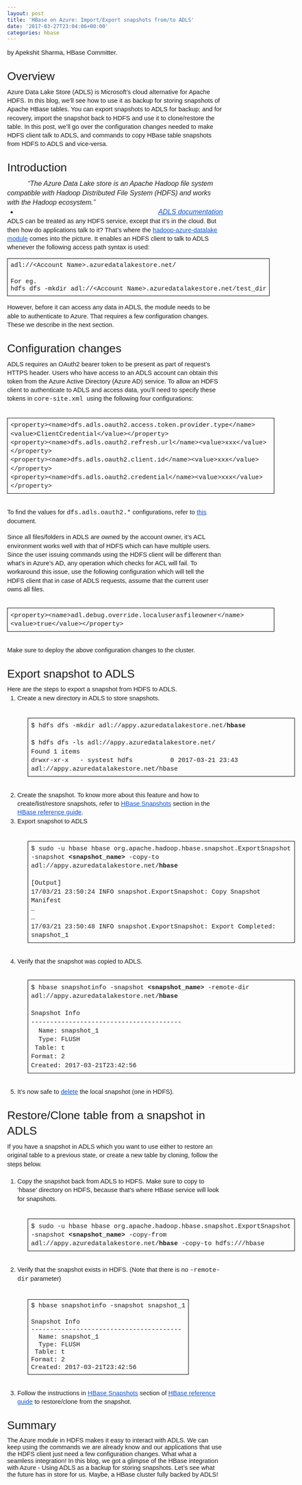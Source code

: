 ```yaml
---
layout: post
title: 'HBase on Azure: Import/Export snapshots from/to ADLS'
date: '2017-03-27T23:04:06+00:00'
categories: hbase
---
```

<p dir="ltr" style="line-height: 1.38; margin-top: 0pt; margin-bottom: 3pt;" id="docs-internal-guid-19570d40-1201-f310-c6fe-a53b1e1fd037"><span style="background-color: transparent; font-family: Arial; font-size: 11pt;">by Apekshit Sharma, HBase Committer.</span></p> 
  <h1 dir="ltr" style="line-height: 1.38; margin-top: 20pt; margin-bottom: 6pt;"><span style="font-size: 20pt; font-family: Arial; background-color: transparent; font-weight: 400; vertical-align: baseline;">Overview</span></h1> 
  <p dir="ltr" style="line-height: 1.38; margin-top: 0pt; margin-bottom: 0pt;"><span style="font-size: 11pt; font-family: Arial; background-color: transparent; vertical-align: baseline;">Azure Data Lake Store (ADLS) is Microsoft’s cloud alternative for Apache HDFS. In this blog, we’ll see how to use it as backup for storing snapshots of Apache HBase tables. You can export snapshots to ADLS for backup; and for recovery, import the snapshot back to HDFS and use it to clone/restore the table. In this post, we’ll go over the configuration changes needed to make HDFS client talk to ADLS, and commands to copy HBase table snapshots from HDFS to ADLS and vice-versa.</span></p> 
  <h1 dir="ltr" style="line-height: 1.38; margin-top: 20pt; margin-bottom: 6pt;"><span style="font-size: 20pt; font-family: Arial; background-color: transparent; font-weight: 400; vertical-align: baseline;">Introduction</span></h1> 
  <p dir="ltr" style="line-height: 1.38; margin-top: 0pt; margin-bottom: 0pt; text-indent: 36pt;"><span style="font-size: 12pt; font-family: Arial; color: #222222; font-style: italic; vertical-align: baseline;">“The Azure Data Lake store is an Apache Hadoop file system compatible with Hadoop Distributed File System (HDFS) and works with the Hadoop ecosystem.” </span></p> 
  <ul style="margin-top: 0pt; margin-bottom: 0pt;"> 
    <li dir="ltr" style="list-style-type: disc; font-size: 12pt; font-family: Arial; font-style: italic; vertical-align: baseline;"> 
      <p dir="ltr" style="line-height: 1.38; margin-top: 0pt; margin-bottom: 0pt; text-align: right;"><a href="https://docs.microsoft.com/en-us/azure/data-lake-store/data-lake-store-overview"><span style="font-size: 12pt; color: #1155cc; text-decoration: underline; vertical-align: baseline;">ADLS documentation</span></a></p> 
    </li> 
  </ul> 
  <p dir="ltr" style="line-height: 1.38; margin-top: 0pt; margin-bottom: 0pt;"><span style="font-size: 11pt; font-family: Arial; background-color: transparent; vertical-align: baseline;">ADLS can be treated as any HDFS service, except that it’s in the cloud. But then how do applications talk to it? That’s where the </span><a href="https://hadoop.apache.org/docs/current/hadoop-azure-datalake/index.html"><span style="font-size: 11pt; font-family: Arial; color: #1155cc; background-color: transparent; text-decoration: underline; vertical-align: baseline;">hadoop-azure-datalake module</span></a><span style="font-size: 11pt; font-family: Arial; background-color: transparent; vertical-align: baseline;"> comes into the picture. It enables an HDFS client to talk to ADLS whenever the following access path syntax is used:</span></p> 
  <div dir="ltr" style="margin-left: 0pt;"> 
    <table style="border: medium none; border-collapse: collapse; width: 468pt;"><colgroup><col width="*" /></colgroup> 
      <tbody> 
        <tr style="height: 0pt;"> 
          <td style="border-width: 1pt; border-style: solid; border-color: #000000; vertical-align: top; padding: 5pt;"> 
            <p dir="ltr" style="line-height: 1.2; margin-top: 0pt; margin-bottom: 0pt;"><span style="font-size: 11pt; font-family: &quot;Courier New&quot;; background-color: transparent; vertical-align: baseline;">adl://&lt;Account Name&gt;.azuredatalakestore.net/</span></p><br /> 
            <p dir="ltr" style="line-height: 1.2; margin-top: 0pt; margin-bottom: 0pt;"><span style="font-size: 11pt; font-family: &quot;Courier New&quot;; background-color: transparent; vertical-align: baseline;">For eg.</span><span style="font-size: 11pt; font-family: &quot;Courier New&quot;; background-color: transparent; vertical-align: baseline;"><br class="kix-line-break" /></span><span style="font-size: 11pt; font-family: &quot;Courier New&quot;; background-color: transparent; vertical-align: baseline;">hdfs dfs -mkdir adl://&lt;Account Name&gt;.azuredatalakestore.net/test_dir</span></p> 
          </td> 
        </tr> 
      </tbody> 
    </table> 
  </div> 
  <p dir="ltr" style="line-height: 1.38; margin-top: 0pt; margin-bottom: 0pt;"><span style="font-size: 11pt; font-family: Arial; background-color: transparent; vertical-align: baseline;">However, before it can access any data in ADLS, the module needs to be able to authenticate to Azure. That requires a few configuration changes. These we describe in the next section.</span></p> 
  <h1 dir="ltr" style="line-height: 1.38; margin-top: 20pt; margin-bottom: 6pt;"><span style="font-size: 20pt; font-family: Arial; background-color: transparent; font-weight: 400; vertical-align: baseline;">Configuration changes</span></h1> 
  <p dir="ltr" style="line-height: 1.38; margin-top: 0pt; margin-bottom: 0pt;"><span style="font-size: 11pt; font-family: Arial; background-color: transparent; vertical-align: baseline;">ADLS requires an OAuth2 bearer token to be present as part of request’s HTTPS header. Users who have access to an ADLS account can obtain this token from the Azure Active Directory (Azure AD) service. To allow an HDFS client to authenticate to ADLS and access data, you’ll need to specify these tokens in </span><span style="font-size: 11pt; font-family: &quot;Courier New&quot;; background-color: transparent; vertical-align: baseline;">core-site.xml </span><span style="font-size: 11pt; font-family: Arial; background-color: transparent; vertical-align: baseline;">using the following four configurations:</span></p><br /> 
  <div dir="ltr" style="margin-left: 0pt;"> 
    <table style="border: medium none; border-collapse: collapse; width: 468pt;"><colgroup><col width="*" /></colgroup> 
      <tbody> 
        <tr style="height: 0pt;"> 
          <td style="border-width: 1pt; border-style: solid; border-color: #000000; vertical-align: top; padding: 5pt;"> 
            <p dir="ltr" style="line-height: 1.38; margin-top: 0pt; margin-bottom: 0pt;"><span style="font-size: 11pt; font-family: &quot;Courier New&quot;; background-color: transparent; vertical-align: baseline;">&lt;property&gt;&lt;name&gt;dfs.adls.oauth2.access.token.provider.type&lt;/name&gt;&lt;value&gt;ClientCredential&lt;/value&gt;&lt;/property&gt;</span></p> 
            <p dir="ltr" style="line-height: 1.38; margin-top: 0pt; margin-bottom: 0pt;"><span style="font-size: 11pt; font-family: &quot;Courier New&quot;; background-color: transparent; vertical-align: baseline;">&lt;property&gt;&lt;name&gt;dfs.adls.oauth2.refresh.url&lt;/name&gt;&lt;value&gt;xxx&lt;/value&gt;&lt;/property&gt;</span><span style="font-size: 11pt; font-family: &quot;Courier New&quot;; background-color: transparent; vertical-align: baseline;"><br class="kix-line-break" /></span><span style="font-size: 11pt; font-family: &quot;Courier New&quot;; background-color: transparent; vertical-align: baseline;">&lt;property&gt;&lt;name&gt;dfs.adls.oauth2.client.id&lt;/name&gt;&lt;value&gt;xxx&lt;/value&gt;&lt;/property&gt;</span><span style="font-size: 11pt; font-family: &quot;Courier New&quot;; background-color: transparent; vertical-align: baseline;"><br class="kix-line-break" /></span><span style="font-size: 11pt; font-family: &quot;Courier New&quot;; background-color: transparent; vertical-align: baseline;">&lt;property&gt;&lt;name&gt;dfs.adls.oauth2.credential&lt;/name&gt;&lt;value&gt;xxx&lt;/value&gt;&lt;/property&gt;</span></p> 
          </td> 
        </tr> 
      </tbody> 
    </table> 
  </div><br /> 
  <p dir="ltr" style="line-height: 1.38; margin-top: 0pt; margin-bottom: 0pt;"><span style="font-size: 11pt; font-family: Arial; background-color: transparent; vertical-align: baseline;">To find the values for </span><span style="font-size: 11pt; font-family: &quot;Courier New&quot;; background-color: transparent; vertical-align: baseline;">dfs.adls.oauth2.*</span><span style="font-size: 11pt; font-family: Arial; background-color: transparent; vertical-align: baseline;"> configurations, refer to </span><a href="https://hadoop.apache.org/docs/current/hadoop-azure-datalake/index.html"><span style="font-size: 11pt; font-family: Arial; color: #1155cc; background-color: transparent; text-decoration: underline; vertical-align: baseline;">this</span></a><span style="font-size: 11pt; font-family: Arial; background-color: transparent; vertical-align: baseline;"> document.</span></p><br /> 
  <p dir="ltr" style="line-height: 1.38; margin-top: 0pt; margin-bottom: 0pt;"><span style="font-size: 11pt; font-family: Arial; background-color: transparent; vertical-align: baseline;">Since all files/folders in ADLS are owned by the account owner, it’s ACL environment works well with that of HDFS which can have multiple users. Since the user issuing commands using the HDFS client will be different than what’s in Azure’s AD, any operation which checks for ACL will fail. To workaround this issue, use the following configuration which will tell the HDFS client that in case of ADLS requests, assume that the current user owns all files.</span></p><br /> 
  <div dir="ltr" style="margin-left: 0pt;"> 
    <table style="border: medium none; border-collapse: collapse; width: 468pt;"><colgroup><col width="*" /></colgroup> 
      <tbody> 
        <tr style="height: 0pt;"> 
          <td style="border-width: 1pt; border-style: solid; border-color: #000000; vertical-align: top; padding: 5pt;"> 
            <p dir="ltr" style="line-height: 1.38; margin-top: 0pt; margin-bottom: 0pt;"><span style="font-size: 11pt; font-family: &quot;Courier New&quot;; background-color: transparent; vertical-align: baseline;">&lt;property&gt;&lt;name&gt;adl.debug.override.localuserasfileowner&lt;/name&gt;&lt;value&gt;true&lt;/value&gt;&lt;/property&gt;</span></p> 
          </td> 
        </tr> 
      </tbody> 
    </table> 
  </div><br /> 
  <p dir="ltr" style="line-height: 1.38; margin-top: 0pt; margin-bottom: 0pt;"><span style="font-size: 11pt; font-family: Arial; background-color: transparent; vertical-align: baseline;">Make sure to deploy the above configuration changes to the cluster.</span></p> 
  <h1 dir="ltr" style="line-height: 1.38; margin-top: 20pt; margin-bottom: 6pt;"><span style="font-size: 20pt; font-family: Arial; background-color: transparent; font-weight: 400; vertical-align: baseline;">Export snapshot to ADLS</span></h1> 
  <p dir="ltr" style="line-height: 1.38; margin-top: 0pt; margin-bottom: 0pt;"><span style="font-size: 11pt; font-family: Arial; background-color: transparent; vertical-align: baseline;">Here are the steps to export a snapshot from HDFS to ADLS.</span></p> 
  <ol style="margin-top: 0pt; margin-bottom: 0pt;"> 
    <li dir="ltr" style="list-style-type: decimal; font-size: 11pt; font-family: Arial; background-color: transparent; vertical-align: baseline;"> 
      <p dir="ltr" style="line-height: 1.38; margin-top: 0pt; margin-bottom: 0pt;"><span style="font-size: 11pt; background-color: transparent; vertical-align: baseline;">Create a new directory in ADLS to store snapshots.</span><span style="font-size: 11pt; background-color: transparent; vertical-align: baseline;"><br class="kix-line-break" /><br class="kix-line-break" /></span></p> 
    </li> 
  </ol> 
  <div dir="ltr" style="margin-left: 36pt;"> 
    <table style="border: medium none; border-collapse: collapse; width: 468pt;"><colgroup><col width="*" /></colgroup> 
      <tbody> 
        <tr style="height: 0pt;"> 
          <td style="border-width: 1pt; border-style: solid; border-color: #000000; vertical-align: top; padding: 5pt;"> 
            <p dir="ltr" style="line-height: 1.38; margin-top: 0pt; margin-bottom: 0pt;"><span style="font-size: 11pt; font-family: &quot;Courier New&quot;; background-color: transparent; vertical-align: baseline;">$ hdfs dfs -mkdir adl://appy.azuredatalakestore.net/</span><span style="font-size: 11pt; font-family: &quot;Courier New&quot;; background-color: transparent; font-weight: 700; vertical-align: baseline;">hbase</span></p> 
            <p dir="ltr" style="line-height: 1.38; margin-top: 0pt; margin-bottom: 0pt;"><span style="font-size: 11pt; font-family: &quot;Courier New&quot;; background-color: transparent; vertical-align: baseline;"><br class="kix-line-break" /></span><span style="font-size: 11pt; font-family: &quot;Courier New&quot;; background-color: transparent; vertical-align: baseline;">$ hdfs dfs -ls adl://appy.azuredatalakestore.net/</span></p> 
            <p dir="ltr" style="line-height: 1.38; margin-top: 0pt; margin-bottom: 0pt;"><span style="font-size: 11pt; font-family: &quot;Courier New&quot;; background-color: transparent; vertical-align: baseline;">Found 1 items</span></p> 
            <p dir="ltr" style="line-height: 1.38; margin-top: 0pt; margin-bottom: 0pt;"><span style="font-size: 11pt; font-family: &quot;Courier New&quot;; background-color: transparent; vertical-align: baseline;">drwxr-xr-x &nbsp;&nbsp;- systest hdfs &nbsp;&nbsp;&nbsp;&nbsp;&nbsp;&nbsp;&nbsp;&nbsp;&nbsp;0 2017-03-21 23:43 adl://appy.azuredatalakestore.net/hbase</span></p> 
          </td> 
        </tr> 
      </tbody> 
    </table> 
  </div><br /> 
  <ol style="margin-top: 0pt; margin-bottom: 0pt;" start="2"> 
    <li dir="ltr" style="list-style-type: decimal; font-size: 11pt; font-family: Arial; background-color: transparent; vertical-align: baseline;"> 
      <p dir="ltr" style="line-height: 1.38; margin-top: 0pt; margin-bottom: 0pt;"><span style="font-size: 11pt; background-color: transparent; vertical-align: baseline;">Create the snapshot. To know more about this feature and how to create/list/restore snapshots, refer to </span><a href="http://hbase.apache.org/book.html#ops.snapshots"><span style="font-size: 11pt; color: #1155cc; background-color: transparent; text-decoration: underline; vertical-align: baseline;">HBase Snapshots</span></a><span style="font-size: 11pt; background-color: transparent; vertical-align: baseline;"> section in the </span><a href="http://hbase.apache.org/book.html"><span style="font-size: 11pt; color: #1155cc; background-color: transparent; text-decoration: underline; vertical-align: baseline;">HBase reference guide</span></a><span style="font-size: 11pt; background-color: transparent; vertical-align: baseline;">.</span></p> 
    </li> 
    <li dir="ltr" style="list-style-type: decimal; font-size: 11pt; font-family: Arial; background-color: transparent; vertical-align: baseline;"> 
      <p dir="ltr" style="line-height: 1.38; margin-top: 0pt; margin-bottom: 0pt;"><span style="font-size: 11pt; background-color: transparent; vertical-align: baseline;">Export snapshot to ADLS</span><span style="font-size: 11pt; background-color: transparent; vertical-align: baseline;"><br class="kix-line-break" /><br class="kix-line-break" /></span></p> 
    </li> 
  </ol> 
  <div dir="ltr" style="margin-left: 36pt;"> 
    <table style="border: medium none; border-collapse: collapse; width: 468pt;"><colgroup><col width="*" /></colgroup> 
      <tbody> 
        <tr style="height: 0pt;"> 
          <td style="border-width: 1pt; border-style: solid; border-color: #000000; vertical-align: top; padding: 5pt;"> 
            <p dir="ltr" style="line-height: 1.38; margin-top: 0pt; margin-bottom: 0pt;"><span style="font-size: 11pt; font-family: &quot;Courier New&quot;; background-color: transparent; vertical-align: baseline;">$ sudo -u hbase hbase org.apache.hadoop.hbase.snapshot.ExportSnapshot -snapshot </span><span style="font-size: 11pt; font-family: &quot;Courier New&quot;; background-color: transparent; font-weight: 700; vertical-align: baseline;">&lt;snapshot_name&gt;</span><span style="font-size: 11pt; font-family: &quot;Courier New&quot;; background-color: transparent; vertical-align: baseline;"> -copy-to adl://appy.azuredatalakestore.net/</span><span style="font-size: 11pt; font-family: &quot;Courier New&quot;; background-color: transparent; font-weight: 700; vertical-align: baseline;">hbase</span></p><br /> 
            <p dir="ltr" style="line-height: 1.38; margin-top: 0pt; margin-bottom: 0pt;"><span style="font-size: 11pt; font-family: &quot;Courier New&quot;; background-color: transparent; vertical-align: baseline;">[Output]</span></p> 
            <p dir="ltr" style="line-height: 1.38; margin-top: 0pt; margin-bottom: 0pt;"><span style="font-size: 11pt; font-family: &quot;Courier New&quot;; background-color: transparent; vertical-align: baseline;">17/03/21 23:50:24 INFO snapshot.ExportSnapshot: Copy Snapshot Manifest</span></p> 
            <p dir="ltr" style="line-height: 1.38; margin-top: 0pt; margin-bottom: 0pt;"><span style="font-size: 11pt; font-family: &quot;Courier New&quot;; background-color: transparent; vertical-align: baseline;">…</span></p> 
            <p dir="ltr" style="line-height: 1.38; margin-top: 0pt; margin-bottom: 0pt;"><span style="font-size: 11pt; font-family: &quot;Courier New&quot;; background-color: transparent; vertical-align: baseline;">…</span></p> 
            <p dir="ltr" style="line-height: 1.38; margin-top: 0pt; margin-bottom: 0pt;"><span style="font-size: 11pt; font-family: &quot;Courier New&quot;; background-color: transparent; vertical-align: baseline;">17/03/21 23:50:48 INFO snapshot.ExportSnapshot: Export Completed: snapshot_1</span></p> 
          </td> 
        </tr> 
      </tbody> 
    </table> 
  </div><br /> 
  <ol style="margin-top: 0pt; margin-bottom: 0pt;" start="4"> 
    <li dir="ltr" style="list-style-type: decimal; font-size: 11pt; font-family: Arial; background-color: transparent; vertical-align: baseline;"> 
      <p dir="ltr" style="line-height: 1.38; margin-top: 0pt; margin-bottom: 0pt;"><span style="font-size: 11pt; background-color: transparent; vertical-align: baseline;">Verify that the snapshot was copied to ADLS.</span></p> 
    </li> 
  </ol><br /> 
  <div dir="ltr" style="margin-left: 36pt;"> 
    <table style="border: medium none; border-collapse: collapse; width: 468pt;"><colgroup><col width="*" /></colgroup> 
      <tbody> 
        <tr style="height: 0pt;"> 
          <td style="border-width: 1pt; border-style: solid; border-color: #000000; vertical-align: top; padding: 5pt;"> 
            <p dir="ltr" style="line-height: 1.38; margin-top: 0pt; margin-bottom: 0pt;"><span style="font-size: 11pt; font-family: &quot;Courier New&quot;; background-color: transparent; vertical-align: baseline;">$ hbase snapshotinfo -snapshot </span><span style="font-size: 11pt; font-family: &quot;Courier New&quot;; background-color: transparent; font-weight: 700; vertical-align: baseline;">&lt;snapshot_name&gt;</span><span style="font-size: 11pt; font-family: &quot;Courier New&quot;; background-color: transparent; vertical-align: baseline;"> -remote-dir adl://appy.azuredatalakestore.net/</span><span style="font-size: 11pt; font-family: &quot;Courier New&quot;; background-color: transparent; font-weight: 700; vertical-align: baseline;">hbase</span><span style="font-size: 11pt; font-family: &quot;Courier New&quot;; background-color: transparent; font-weight: 700; vertical-align: baseline;"><br class="kix-line-break" /><br class="kix-line-break" /></span></p> 
            <p dir="ltr" style="line-height: 1.38; margin-top: 0pt; margin-bottom: 0pt;"><span style="font-size: 11pt; font-family: &quot;Courier New&quot;; background-color: transparent; vertical-align: baseline;">Snapshot Info</span></p> 
            <p dir="ltr" style="line-height: 1.38; margin-top: 0pt; margin-bottom: 0pt;"><span style="font-size: 11pt; font-family: &quot;Courier New&quot;; background-color: transparent; vertical-align: baseline;">----------------------------------------</span></p> 
            <p dir="ltr" style="line-height: 1.38; margin-top: 0pt; margin-bottom: 0pt;"><span style="font-size: 11pt; font-family: &quot;Courier New&quot;; background-color: transparent; vertical-align: baseline;"> &nbsp;&nbsp;Name: snapshot_1</span></p> 
            <p dir="ltr" style="line-height: 1.38; margin-top: 0pt; margin-bottom: 0pt;"><span style="font-size: 11pt; font-family: &quot;Courier New&quot;; background-color: transparent; vertical-align: baseline;"> &nbsp;&nbsp;Type: FLUSH</span></p> 
            <p dir="ltr" style="line-height: 1.38; margin-top: 0pt; margin-bottom: 0pt;"><span style="font-size: 11pt; font-family: &quot;Courier New&quot;; background-color: transparent; vertical-align: baseline;"> &nbsp;Table: t</span></p> 
            <p dir="ltr" style="line-height: 1.38; margin-top: 0pt; margin-bottom: 0pt;"><span style="font-size: 11pt; font-family: &quot;Courier New&quot;; background-color: transparent; vertical-align: baseline;"> Format: 2</span></p> 
            <p dir="ltr" style="line-height: 1.38; margin-top: 0pt; margin-bottom: 0pt;"><span style="font-size: 11pt; font-family: &quot;Courier New&quot;; background-color: transparent; vertical-align: baseline;">Created: 2017-03-21T23:42:56</span></p> 
          </td> 
        </tr> 
      </tbody> 
    </table> 
  </div><br /> 
  <ol style="margin-top: 0pt; margin-bottom: 0pt;" start="5"> 
    <li dir="ltr" style="list-style-type: decimal; font-size: 11pt; font-family: Arial; background-color: transparent; vertical-align: baseline;"> 
      <p dir="ltr" style="line-height: 1.38; margin-top: 0pt; margin-bottom: 0pt;"><span style="font-size: 11pt; background-color: transparent; vertical-align: baseline;">It’s now safe to </span><a href="http://hbase.apache.org/book.html#ops.snapshots.delete"><span style="font-size: 11pt; color: #1155cc; background-color: transparent; text-decoration: underline; vertical-align: baseline;">delete</span></a><span style="font-size: 11pt; background-color: transparent; vertical-align: baseline;"> the local snapshot (one in HDFS).</span></p> 
    </li> 
  </ol> 
  <h1 dir="ltr" style="line-height: 1.38; margin-top: 20pt; margin-bottom: 6pt;"><span style="font-size: 20pt; font-family: Arial; background-color: transparent; font-weight: 400; vertical-align: baseline;">Restore/Clone table from a snapshot in ADLS</span></h1> 
  <p dir="ltr" style="line-height: 1.38; margin-top: 0pt; margin-bottom: 0pt;"><span style="font-size: 11pt; font-family: Arial; background-color: transparent; vertical-align: baseline;">If you have a snapshot in ADLS which you want to use either to restore an original table to a previous state, or create a new table by cloning, follow the steps below.</span><span style="font-size: 11pt; font-family: Arial; background-color: transparent; vertical-align: baseline;"><br class="kix-line-break" /><br class="kix-line-break" /></span></p> 
  <ol style="margin-top: 0pt; margin-bottom: 0pt;"> 
    <li dir="ltr" style="list-style-type: decimal; font-size: 11pt; font-family: Arial; background-color: transparent; vertical-align: baseline;"> 
      <p dir="ltr" style="line-height: 1.38; margin-top: 0pt; margin-bottom: 0pt;"><span style="font-size: 11pt; background-color: transparent; vertical-align: baseline;">Copy the snapshot back from ADLS to HDFS. Make sure to copy to ‘hbase’ directory on HDFS, because that’s where HBase service will look for snapshots.</span><span style="font-size: 11pt; background-color: transparent; vertical-align: baseline;"><br class="kix-line-break" /><br class="kix-line-break" /></span></p> 
    </li> 
  </ol> 
  <div dir="ltr" style="margin-left: 36pt;"> 
    <table style="border: medium none; border-collapse: collapse; width: 468pt;"><colgroup><col width="*" /></colgroup> 
      <tbody> 
        <tr style="height: 0pt;"> 
          <td style="border-width: 1pt; border-style: solid; border-color: #000000; vertical-align: top; padding: 5pt;"> 
            <p dir="ltr" style="line-height: 1.38; margin-top: 0pt; margin-bottom: 0pt;"><span style="font-size: 11pt; font-family: &quot;Courier New&quot;; background-color: transparent; vertical-align: baseline;">$ sudo -u hbase hbase org.apache.hadoop.hbase.snapshot.ExportSnapshot -snapshot </span><span style="font-size: 11pt; font-family: &quot;Courier New&quot;; background-color: transparent; font-weight: 700; vertical-align: baseline;">&lt;snapshot_name&gt;</span><span style="font-size: 11pt; font-family: &quot;Courier New&quot;; background-color: transparent; vertical-align: baseline;"> -copy-from adl://appy.azuredatalakestore.net/</span><span style="font-size: 11pt; font-family: &quot;Courier New&quot;; background-color: transparent; font-weight: 700; vertical-align: baseline;">hbase</span><span style="font-size: 11pt; font-family: &quot;Courier New&quot;; background-color: transparent; vertical-align: baseline;"> -copy-to hdfs:///hbase</span></p> 
          </td> 
        </tr> 
      </tbody> 
    </table> 
  </div><br /> 
  <ol style="margin-top: 0pt; margin-bottom: 0pt;" start="2"> 
    <li dir="ltr" style="list-style-type: decimal; font-size: 11pt; font-family: Arial; background-color: transparent; vertical-align: baseline;"> 
      <p dir="ltr" style="line-height: 1.38; margin-top: 0pt; margin-bottom: 0pt;"><span style="font-size: 11pt; background-color: transparent; vertical-align: baseline;">Verify that the snapshot exists in HDFS. (Note that there is no </span><span style="font-size: 11pt; font-family: &quot;Courier New&quot;; background-color: transparent; vertical-align: baseline;">-remote-dir</span><span style="font-size: 11pt; background-color: transparent; vertical-align: baseline;"> parameter)</span><span style="font-size: 11pt; background-color: transparent; vertical-align: baseline;"><br class="kix-line-break" /><br class="kix-line-break" /></span></p> 
    </li> 
  </ol> 
  <div dir="ltr" style="margin-left: 36pt;"> 
    <table style="border: medium none; border-collapse: collapse; width: 468pt;"><colgroup><col width="*" /></colgroup> 
      <tbody> 
        <tr style="height: 0pt;"> 
          <td style="border-width: 1pt; border-style: solid; border-color: #000000; vertical-align: top; padding: 5pt;"> 
            <p dir="ltr" style="line-height: 1.2; margin-top: 0pt; margin-bottom: 0pt;"><span style="font-size: 11pt; font-family: &quot;Courier New&quot;; background-color: transparent; vertical-align: baseline;">$ hbase snapshotinfo -snapshot snapshot_1</span></p><br /> 
            <p dir="ltr" style="line-height: 1.2; margin-top: 0pt; margin-bottom: 0pt;"><span style="font-size: 11pt; font-family: &quot;Courier New&quot;; background-color: transparent; vertical-align: baseline;">Snapshot Info</span></p> 
            <p dir="ltr" style="line-height: 1.2; margin-top: 0pt; margin-bottom: 0pt;"><span style="font-size: 11pt; font-family: &quot;Courier New&quot;; background-color: transparent; vertical-align: baseline;">----------------------------------------</span></p> 
            <p dir="ltr" style="line-height: 1.2; margin-top: 0pt; margin-bottom: 0pt;"><span style="font-size: 11pt; font-family: &quot;Courier New&quot;; background-color: transparent; vertical-align: baseline;"> &nbsp;&nbsp;Name: snapshot_1</span></p> 
            <p dir="ltr" style="line-height: 1.2; margin-top: 0pt; margin-bottom: 0pt;"><span style="font-size: 11pt; font-family: &quot;Courier New&quot;; background-color: transparent; vertical-align: baseline;"> &nbsp;&nbsp;Type: FLUSH</span></p> 
            <p dir="ltr" style="line-height: 1.2; margin-top: 0pt; margin-bottom: 0pt;"><span style="font-size: 11pt; font-family: &quot;Courier New&quot;; background-color: transparent; vertical-align: baseline;"> &nbsp;Table: t</span></p> 
            <p dir="ltr" style="line-height: 1.2; margin-top: 0pt; margin-bottom: 0pt;"><span style="font-size: 11pt; font-family: &quot;Courier New&quot;; background-color: transparent; vertical-align: baseline;"> Format: 2</span></p> 
            <p dir="ltr" style="line-height: 1.2; margin-top: 0pt; margin-bottom: 0pt;"><span style="font-size: 11pt; font-family: &quot;Courier New&quot;; background-color: transparent; vertical-align: baseline;">Created: 2017-03-21T23:42:56</span></p> 
          </td> 
        </tr> 
      </tbody> 
    </table> 
  </div><br /> 
  <ol style="margin-top: 0pt; margin-bottom: 0pt;" start="3"> 
    <li dir="ltr" style="list-style-type: decimal; font-size: 11pt; font-family: Arial; background-color: transparent; vertical-align: baseline;"> 
      <p dir="ltr" style="line-height: 1.38; margin-top: 0pt; margin-bottom: 0pt;"><span style="font-size: 11pt; background-color: transparent; vertical-align: baseline;">Follow the instructions in </span><a href="http://hbase.apache.org/book.html#ops.snapshots"><span style="font-size: 11pt; color: #1155cc; background-color: transparent; text-decoration: underline; vertical-align: baseline;">HBase Snapshots</span></a><span style="font-size: 11pt; background-color: transparent; vertical-align: baseline;"> section of </span><a href="http://hbase.apache.org/book.html"><span style="font-size: 11pt; color: #1155cc; background-color: transparent; text-decoration: underline; vertical-align: baseline;">HBase reference guide</span></a><span style="font-size: 11pt; background-color: transparent; vertical-align: baseline;"> to restore/clone from the snapshot.</span></p> 
    </li> 
  </ol> 
  <h1 dir="ltr" style="line-height: 1.38; margin-top: 20pt; margin-bottom: 6pt;"><span style="font-size: 20pt; font-family: Arial; background-color: transparent; font-weight: 400; vertical-align: baseline;">Summary</span></h1><span style="font-size: 11pt; font-family: Arial; background-color: transparent; vertical-align: baseline;">The Azure module in HDFS makes it easy to interact with ADLS. We can keep using the commands we are already know and our applications that use the HDFS client just need a few configuration changes. What what a seamless integration! In this blog, we got a glimpse of the HBase integration with Azure - Using ADLS as a backup for storing snapshots. Let’s see what the future has in store for us. Maybe, a HBase cluster fully backed by ADLS!</span>
